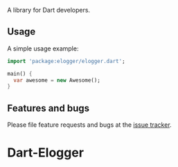 A library for Dart developers.

## Usage

A simple usage example:

```dart
import 'package:elogger/elogger.dart';

main() {
  var awesome = new Awesome();
}
```

## Features and bugs

Please file feature requests and bugs at the [issue tracker][tracker].

[tracker]: http://example.com/issues/replaceme
# Dart-Elogger
